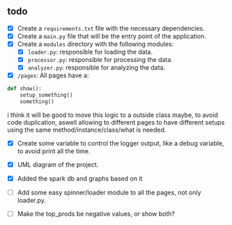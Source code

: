 ## todo

- [X] Create a `requirements.txt` file with the necessary dependencies.
- [X] Create a `main.py` file that will be the entry point of the application.
- [X] Create a `modules` directory with the following modules:
  - [X] `loader.py`: responsible for loading the data.
  - [X] `processor.py`: responsible for processing the data.
  - [X] `analyzer.py`: responsible for analyzing the data.

- [X] `/pages`: All pages have a:
  
```python
def show():
    setup_something()
    something()

```

  i think it will be good to move this logic to a outside class maybe, to avoid code duplication,
  aswell allowing to different pages to have different setups using the same method/instance/class/what is needed.

- [X] Create some variable to control the logger output, like a debug variable, to avoid print all the time.

- [X] UML diagram of the project.

- [X] Added the spark db and graphs based on it

- [ ] Add some easy spinner/loader module to all the pages, not only loader.py.

- [ ] Make the top_prods be negative values, or show both? 
 
